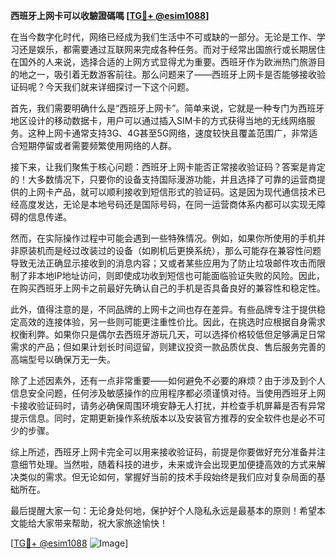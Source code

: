 **西班牙上网卡可以收驗證碼嗎 [[TG💪+ @esim1088](https://t.me/s/esim1088)]**

在当今数字化时代，网络已经成为我们生活中不可或缺的一部分。无论是工作、学习还是娱乐，都需要通过互联网来完成各种任务。而对于经常出国旅行或长期居住在国外的人来说，选择合适的上网方式显得尤为重要。西班牙作为欧洲热门旅游目的地之一，吸引着无数游客前往。那么问题来了——西班牙上网卡是否能够接收验证码呢？今天我们就来详细探讨一下这个问题。

首先，我们需要明确什么是“西班牙上网卡”。简单来说，它就是一种专门为西班牙地区设计的移动数据卡，用户可以通过插入SIM卡的方式获得当地的无线网络服务。这种上网卡通常支持3G、4G甚至5G网络，速度较快且覆盖范围广，非常适合短期停留或者需要频繁使用网络的人群。

接下来，让我们聚焦于核心问题：西班牙上网卡能否正常接收验证码？答案是肯定的！大多数情况下，只要你的设备支持国际漫游功能，并且选择了可靠的运营商提供的上网卡产品，就可以顺利接收到短信形式的验证码。这是因为现代通信技术已经高度发达，无论是本地号码还是国际号码，在同一运营商体系内都可以实现无障碍的信息传递。

然而，在实际操作过程中可能会遇到一些特殊情况。例如，如果你所使用的手机并非原装机而是经过改装过的设备（如刷机后更换系统），那么可能存在兼容性问题导致无法正确显示接收到的消息内容；又或者某些应用为了防止垃圾邮件攻击而限制了非本地IP地址访问，则即使成功收到短信也可能面临验证失败的风险。因此，在购买西班牙上网卡之前最好先确认自己的手机是否具备良好的兼容性和稳定性。

此外，值得注意的是，不同品牌的上网卡之间也存在差异。有些品牌专注于提供稳定高效的连接体验，另一些则可能更注重性价比。因此，在挑选时应根据自身需求权衡利弊。如果你只是偶尔去西班牙游玩几天，可以选择价格较低但足够满足日常需求的产品；但如果计划长时间逗留，则建议投资一款品质优良、售后服务完善的高端型号以确保万无一失。

除了上述因素外，还有一点非常重要——如何避免不必要的麻烦？由于涉及到个人信息安全问题，任何涉及敏感操作的应用程序都必须谨慎对待。当使用西班牙上网卡接收验证码时，请务必确保周围环境安静无人打扰，并检查手机屏幕是否有异常提示信息。同时，定期更新操作系统版本以及安装官方推荐的安全软件也是必不可少的步骤。

综上所述，西班牙上网卡完全可以用来接收验证码，前提是你要做好充分准备并注意细节处理。当然啦，随着科技的进步，未来或许会出现更加便捷高效的方式来解决类似的需求。但无论如何，掌握好当前的技术手段始终是我们应对复杂局面的基础所在。

最后提醒大家一句：无论身处何地，保护好个人隐私永远是最基本的原则！希望本文能给大家带来帮助，祝大家旅途愉快！

[[TG💪+ @esim1088](https://t.me/s/esim1088) ![Image](https://i.postimg.cc/4NQfJmqS/Snipaste-2025-05-13-00-14-12.png)]
